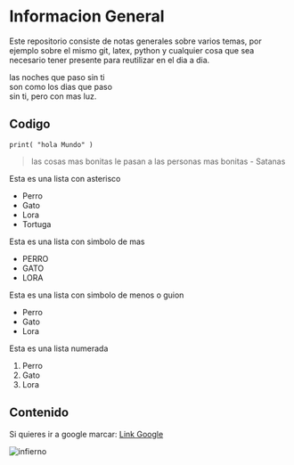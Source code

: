 # Informacion General
Este repositorio consiste de notas generales sobre varios temas, por ejemplo sobre el mismo git, latex, python y cualquier cosa que sea necesario tener presente para reutilizar en el dia a dia.

las noches que paso sin ti  
son como los dias que paso  
sin ti, pero con mas luz.  

## Codigo 
```print( "hola Mundo" )```

> las cosas mas bonitas le pasan 
> a las personas mas bonitas - Satanas

Esta es una lista con asterisco
* Perro
* Gato
* Lora
* Tortuga

Esta es una lista con simbolo de mas
+ PERRO
+ GATO
+ LORA

Esta es una lista con simbolo de menos o guion
- Perro
- Gato
- Lora

Esta es una lista numerada
1. Perro
2. Gato
3. Lora

## Contenido
Si quieres ir a google marcar: [Link Google](https://www.google.com/)

![infierno](https://i1.wp.com/elitediario.com/wp-content/uploads/2020/01/ED-infierno.jpg?resize=960%2C541&ssl=1)
